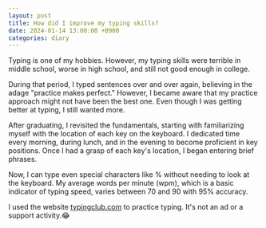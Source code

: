 ```yaml
---
layout: post
title: How did I improve my typing skills?
date: 2024-01-14 13:00:00 +0900
categories: diary
---
```


Typing is one of my hobbies. However, my typing skills were terrible in middle school, worse in high school, and still not good enough in college.

During that period, I typed sentences over and over again, believing in the adage "practice makes perfect." However, I became aware that my practice approach might not have been the best one. Even though I was getting better at typing, I still wanted more.

After graduating, I revisited the fundamentals, starting with familiarizing myself with the location of each key on the keyboard. I dedicated time every morning, during lunch, and in the evening to become proficient in key positions. Once I had a grasp of each key's location, I began entering brief phrases.

Now, I can type even special characters like % without needing to look at the keyboard. My average words per minute (wpm), which is a basic indicator of typing speed, varies between 70 and 90 with 95% accuracy.

I used the website [typingclub.com](https://www.typingclub.com/) to practice typing. It's not an ad or a support activity.😂


